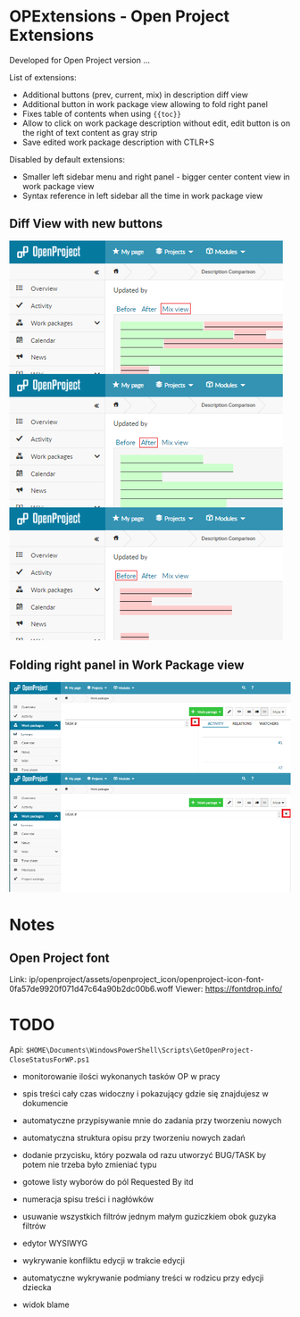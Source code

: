 # OPExtensions - Open Project Extensions

Developed for Open Project version  ...

List of extensions:

 - Additional buttons (prev, current, mix) in description diff view
 - Additional button in work package view allowing to fold right panel
 - Fixes table of contents when using `{{toc}}`
 - Allow to click on work package description without edit, edit button is on the right of text content as gray strip
 - Save edited work package description with CTLR+S

Disabled by default extensions:
 - Smaller left sidebar menu and right panel - bigger center content view in work package view
 - Syntax reference in left sidebar all the time in work package view

## Diff View with new buttons
![](https://github.com/gabr/opextensions/raw/master/diffView.png)

## Folding right panel in Work Package view
![](https://github.com/gabr/opextensions/raw/master/foldingRightPanel.png)

# Notes

## Open Project font

Link: ip/openproject/assets/openproject_icon/openproject-icon-font-0fa57de9920f071d47c64a90b2dc00b6.woff
Viewer: https://fontdrop.info/

# TODO

Api: `$HOME\Documents\WindowsPowerShell\Scripts\GetOpenProject-CloseStatusForWP.ps1`

- monitorowanie ilości wykonanych tasków OP w pracy
- spis treści cały czas widoczny i pokazujący gdzie się znajdujesz w dokumencie

- automatyczne przypisywanie mnie do zadania przy tworzeniu nowych
- automatyczna struktura opisu przy tworzeniu nowych zadań
- dodanie przycisku, który pozwala od razu utworzyć BUG/TASK by potem nie trzeba było zmieniać typu
- gotowe listy wyborów do pól Requested By itd
- numeracja spisu treści i nagłówków
- usuwanie wszystkich filtrów jednym małym guziczkiem obok guzyka filtrów

- edytor WYSIWYG
- wykrywanie konfliktu edycji w trakcie edycji
- automatyczne wykrywanie podmiany treści w rodzicu przy edycji dziecka
- widok blame

